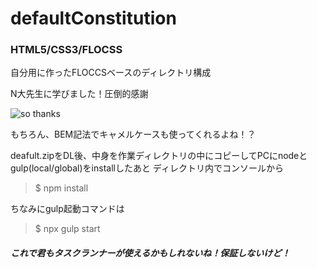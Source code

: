 # defaultConstitution
### HTML5/CSS3/FLOCSS

自分用に作ったFLOCCSベースのディレクトリ構成

N大先生に学びました！圧倒的感謝

<img src="https://i2.wp.com/xn--7brq64a37bl70crln.biz/wp-content/uploads/2016/10/pray.jpg?w=640" alt="so thanks">

もちろん、BEM記法でキャメルケースも使ってくれるよね！？

deafult.zipをDL後、中身を作業ディレクトリの中にコピーしてPCにnodeとgulp(local/global)をinstallしたあと
ディレクトリ内でコンソールから

> $ npm install


ちなみにgulp起動コマンドは
> $ npx gulp start


##### これで君もタスクランナーが使えるかもしれないね！保証しないけど！
